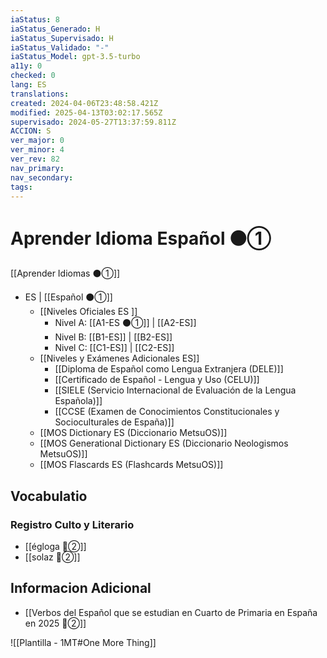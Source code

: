 ```yaml
---
iaStatus: 8
iaStatus_Generado: H
iaStatus_Supervisado: H
iaStatus_Validado: "-"
iaStatus_Model: gpt-3.5-turbo
a11y: 0
checked: 0
lang: ES
translations: 
created: 2024-04-06T23:48:58.421Z
modified: 2025-04-13T03:02:17.565Z
supervisado: 2024-05-27T13:37:59.811Z
ACCION: S
ver_major: 0
ver_minor: 4
ver_rev: 82
nav_primary: 
nav_secondary: 
tags:
---
```

# Aprender Idioma Español ⚫①

[[Aprender Idiomas ⚫①]]

* ES | [[Español ⚫①]] 
	* [[Niveles Oficiales ES ]]
		* Nivel A: [[A1-ES ⚫①]] | [[A2-ES]] 
		* Nivel B: [[B1-ES]] | [[B2-ES]] 
		* Nivel C: [[C1-ES]] | [[C2-ES]] 
	* [[Niveles y Exámenes Adicionales ES]]
		* [[Diploma de Español como Lengua Extranjera (DELE)]]
		* [[Certificado de Español - Lengua y Uso (CELU)]]
		* [[SIELE (Servicio Internacional de Evaluación de la Lengua Española)]]
		* [[CCSE (Examen de Conocimientos Constitucionales y Socioculturales de España)]]
	* [[MOS Dictionary ES (Diccionario MetsuOS)]]
	* [[MOS Generational Dictionary ES (Diccionario Neologismos MetsuOS)]]
	* [[MOS Flascards ES (Flashcards MetsuOS)]]

## Vocabulatio

### Registro Culto y Literario

* [[égloga 🔴②]]
* [[solaz  🔴②]]

## Informacion Adicional

* [[Verbos del Español que se estudian en Cuarto de Primaria en España en 2025 🔴②]]


![[Plantilla - 1MT#One More Thing]]